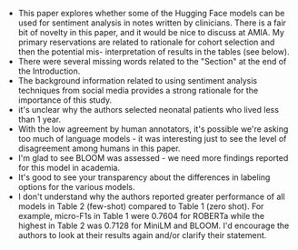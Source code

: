 - This paper explores whether some of the Hugging Face models can be used for sentiment analysis in
notes written by clinicians. There is a fair bit of novelty in this paper, and it would be nice to discuss at
AMIA. My primary reservations are related to rationale for cohort selection and then the potential mis-
interpretation of results in the tables (see below).
- There were several missing words related to the "Section" at the end of the Introduction.
- The background information related to using sentiment analysis techniques from social media provides
a strong rationale for the importance of this study.
- it's unclear why the authors selected neonatal patients who lived less than 1 year.
- With the low agreement by human annotators, it's possible we're asking too much of language models -
it was interesting just to see the level of disagreement among humans in this paper.
- I'm glad to see BLOOM was assessed - we need more findings reported for this model in academia.
- It's good to see your transparency about the differences in labeling options for the various models.
- I don't understand why the authors reported greater performance of all models in Table 2 (few-shot)
compared to Table 1 (zero shot). For example, micro-F1s in Table 1 were 0.7604 for ROBERTa while the
highest in Table 2 was 0.7128 for MiniLM and BLOOM. I'd encourage the authors to look at their results
again and/or clarify their statement.